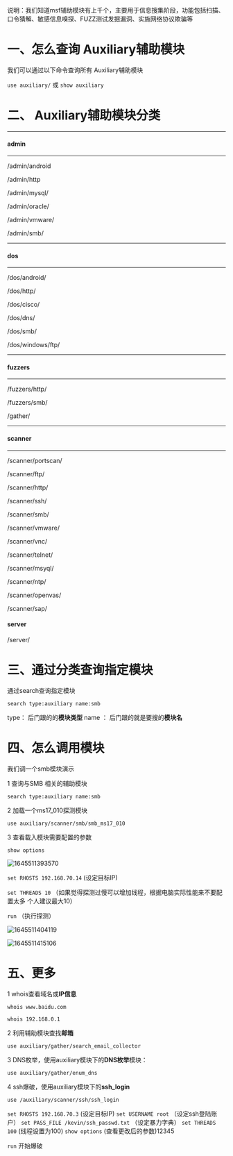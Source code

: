 说明：我们知道msf辅助模块有上千个，主要用于信息搜集阶段，功能包括扫描、口令猜解、敏感信息嗅探、FUZZ测试发掘漏洞、实施网络协议欺骗等

# 一、怎么查询 Auxiliary辅助模块

我们可以通过以下命令查询所有 Auxiliary辅助模块

`use auxiliary/` 或   `show auxiliary`

# 二、 Auxiliary辅助模块分类

---

#### admin

---

/admin/android

/admin/http

/admin/mysql/

/admin/oracle/

/admin/vmware/

/admin/smb/

---

#### dos

---

/dos/android/

/dos/http/

/dos/cisco/

/dos/dns/

/dos/smb/

/dos/windows/ftp/

---

#### fuzzers

---

/fuzzers/http/

/fuzzers/smb/

/gather/

---

#### scanner

---

/scanner/portscan/

/scanner/ftp/

/scanner/http/

/scanner/ssh/

/scanner/smb/

/scanner/vmware/

/scanner/vnc/

/scanner/telnet/

/scanner/msyql/

/scanner/ntp/

/scanner/openvas/

/scanner/sap/

#### server

/server/

# 三、通过分类查询指定模块

通过search查询指定模块

`search type:auxiliary name:smb`

type： 后门跟的的**模块类型**   name ： 后门跟的就是要搜的**模块名**

# 四、怎么调用模块

我们调一个smb模块演示

1 查询与SMB	相关的辅助模块

`search type:auxiliary name:smb`

2 加载一个ms17_010探测模块

`use auxiliary/scanner/smb/smb_ms17_010`

3 查看载入模块需要配置的参数

`show options`

![1645511393570](https://image.201068.xyz/assets/1645511393570.png)

`set RHOSTS 192.168.70.14`   (设定目标IP)

`set THREADS 10`    （如果觉得探测过慢可以增加线程，根据电脑实际性能来不要配置太多 个人建议最大10）

`run` （执行探测）

![1645511404119](https://image.201068.xyz/assets/1645511404119.png)

![1645511415106](https://image.201068.xyz/assets/1645511415106.png)

# 五、更多

1 whois查看域名或**IP信息**  

`whois www.baidu.com`

`whois 192.168.0.1`

2  利用辅助模块查找**邮箱**

`use auxiliary/gather/search_email_collector`

3 DNS枚举，使用auxiliary模块下的**DNS枚举**模块：

`use auxiliary/gather/enum_dns`

4 ssh爆破，使用auxiliary模块下的**ssh_login**

`use /auxiliary/scanner/ssh/ssh_login`

`set RHOSTS 192.168.70.3`   (设定目标IP)
`set USERNAME root`    （设定ssh登陆账户）
`set PASS_FILE /kevin/ssh_passwd.txt`   （设定暴力字典）
`set THREADS 100`           (线程设置为100)
`show options`                   (查看更改后的参数)12345

`run`   开始爆破